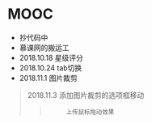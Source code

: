 # MOOC
* 抄代码中
* 慕课网的搬运工
* 2018.10.18 星级评分
* 2018.10.24 tab切换
* 2018.11.1 图片裁剪
> 2018.11.3 添加图片裁剪的选项框移动
>>          上传鼠标拖动效果

